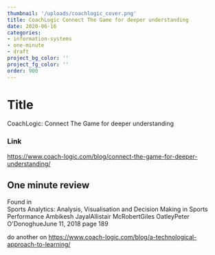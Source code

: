 ```yaml
---
thumbnail: '/uploads/coachlogic_cover.png'
title: CoachLogic Connect The Game for deeper understanding
date: 2020-06-16
categories: 
- information-systems
- one-minute
- draft
project_bg_color: ''
project_fg_color: ''
order: 900
---
```

# Title
 CoachLogic: Connect The Game for deeper understanding
### Link
https://www.coach-logic.com/blog/connect-the-game-for-deeper-understanding/

## One minute review
Found in 	
Sports Analytics: Analysis, Visualisation and Decision Making in Sports Performance
Ambikesh JayalAllistair McRobertGiles OatleyPeter O'DonoghueJune 11, 2018 page 189

do another on https://www.coach-logic.com/blog/a-technological-approach-to-learning/